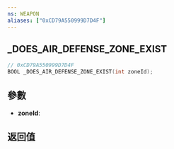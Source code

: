 ```yaml
---
ns: WEAPON
aliases: ["0xCD79A550999D7D4F"]
---
```

## _DOES_AIR_DEFENSE_ZONE_EXIST

```c
// 0xCD79A550999D7D4F
BOOL _DOES_AIR_DEFENSE_ZONE_EXIST(int zoneId);
```


## 參數
* **zoneId**: 

## 返回值
